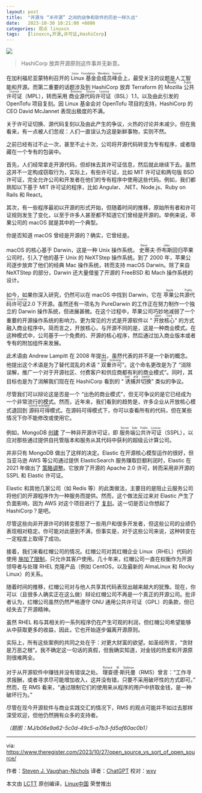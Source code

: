 ```yaml
---
layout: post
title:	"开源与 “半开源” 之间的战争和软件的历史一样久远"
date:	2023-10-30 10:21:00 +0800 
categories:	观点 linuxcn 
tags:	[linuxcn,开源,许可证,HashiCorp]
---
```



![](/Asserts/Images//attachment/album/202310/30/102124xk99zn7vaw997564.jpg)



> 
> HashiCorp 放弃开源原则这件事并无新意。
> 
> 
> 


在加利福尼亚蒙特利召开的 <ruby> Linux 基金会成员峰会 <rt>  Linux Foundation Members Summit </rt></ruby> 上，最受关注的议题是人工智能和开源。而第二重要的话题涉及到 HashiCorp 放弃 Terraform 的 <ruby> Mozilla 公共许可证 <rt>  Mozilla Public License </rt></ruby>（MPL），转而采用 <ruby> 商业源代码许可证 <rt>  Business Source License </rt></ruby>（BSL）1.1，以及由此引发的 OpenTofu 项目复刻。因 Linux 基金会对 OpenTofu 项目的支持，HashiCorp 的 CEO David McJannet 表现出极度的不满。


关于许可证切换、源代码复刻以及由此产生的争议，火热的讨论并未减少。但在我看来，有一点被人们忽视：人们一直误认为这是新鲜事物，实则不然。


之前已经有过不止一次，甚至不止十次，公司将开源代码转变为专有程序，或者隐藏在一个专有的包装中。


首先，人们经常拿走开源代码，但却抹去其许可证信息，然后就此继续下去。虽然这并不一定构成窃取行为，实际上，有些许可证，比如 MIT 许可证和两句版 BSD 许可证，完全允许公司和开发者在他们的专有程序中使用这些代码。例如，我们都熟知以下基于 MIT 许可证的程序，比如 Angular、.NET、Node.js、Ruby on Rails 和 React。


其次，有一些程序最初以开源的形式开始，但随着时间的推移，原始所有者和许可证规则发生了变化，以至于许多人甚至都不知道它们曾经是开源的。举例来说，苹果公司的 macOS 就是其中的一个典型。


你是否知道 macOS 曾经是开源的？确实，它曾经是。


macOS 的核心基于 Darwin，这是一种 Unix 操作系统。<ruby> 史蒂夫·乔布斯 <rt>  Steve Jobs </rt></ruby> 回归苹果公司时，引入了他的基于 Unix 的 NeXTStep 操作系统。到了 2000 年，苹果公司逐步放弃了他们的经典 Mac 操作系统，转而支持 macOS Darwin。除了来自 NeXTStep 的部分，Darwin 还大量借鉴了开源的 FreeBSD 和 Mach 操作系统的设计。


如今，如果你深入研究，仍然可以在 macOS 中找到 Darwin，它在 <ruby> 苹果公共源代码许可证 <rt>  Apple Public Source License </rt></ruby> 2.0 下开源。虽然还有一项名为 PureDarwin 的工作正在努力制作一个独立的 Darwin 操作系统，但进展甚微。在这个过程中，苹果公司巧妙地减弱了一个重要的开源操作系统的影响力。更为常见的方式是开源软件以 “<ruby> 开放核心 <rt>  open core </rt></ruby>” 的方式融入商业程序中。简而言之，开放核心，与开源不同的是，这是一种商业模式。在这种模式中，公司基于一个免费的、开源的核心程序，然后通过加入商业版本或者专有的附加组件来发展。


此术语由 Andrew Lampitt 在 2008 年提出，虽然代表的并不是一个新的概念。他提出这个术语是为了替代混乱的术语 “<ruby> 双重许可 <rt>  dual licensing </rt></ruby>”。这个命名更改是为了 “消除误解，推广一个对于开源社区、付费客户和供应商都有利的商业模式”。同时，其目标也是为了消解我们现在在 HashiCorp 看到的 “<ruby> 诱捕并切换 <rt>  bait and switch </rt></ruby>” 类似的争议。


尽管我们可以辩论这是否是一个 “出色的商业模式”，但无可争议的是它已经成为一个非常流行的模式。然而，近年来，我们看到的趋势是，许多企业从开放核心模式退回到 <ruby> 源码可得 <rt>  source-available </rt></ruby> 模式。在源码可得模式下，你可以查看所有的代码，但在某些情况下你不能修改或使用它。


例如，MongoDB [创建](https://www.theregister.com/2018/10/16/mongodb_licensning_change/) 了一种非开源许可证，即 <ruby> 服务端公共许可证 <rt>  Server Side Public License </rt></ruby>（SSPL），以应对那些通过提供自托管版本和服务从其代码中获利的超级云计算公司。


并非只有 MongoDB 做出了这样的决定。Elastic 在开源核心模型运作的很好，但当亚马逊 AWS 等公司通过提供 ElasticSearch 服务赚取巨额利润时，Elastic 在 2021 年做出了 [策略调整](https://www.theregister.com/2021/01/21/aws_not_ok_says_elastic/)。它放弃了开源的 Apache 2.0 许可，转而采用非开源的 SSPL 和 Elastic 许可证。


Elastic 和其他几家公司（如 Redis 等）的此类做法，主要目的是阻止云服务公司将他们的开源程序作为一种服务而提供。然而，这个做法反过来对 Elastic 产生了负面影响，因为 AWS 对这个项目进行了 [复刻](https://www.theregister.com/2021/04/13/aws_renames_elasticsearch_fork_opensearch/)。这一切是否让你想起了 HashiCorp？是吧。


尽管这些向非开源许可的转变惹怒了一些用户和很多开发者，但这些公司的业绩仍表现相对稳定。你可能对此感到不满，但事实是，对于这些公司来说，这种转变在一定程度上取得了成功。


接着，我们来看红帽公司的情况。红帽公司对其红帽企业 Linux（RHEL）代码的使用 [施加了限制](https://www.theregister.com/2023/06/23/red_hat_centos_move/)，只允许其客户使用。几十年来，红帽公司一直在权衡作为开源领导者与处理 RHEL 克隆产品（例如 CentOS，以及最新的 AlmaLinux 和 Rocky Linux）的关系。


随着时间的推移，红帽公司对与他人共享其代码表现出越来越大的犹豫。现在，你可以（且很多人确实正在这么做）辩论红帽公司不再是一个真正的开源公司。批评者认为，红帽公司虽然仍然严格遵守 GNU 通用公共许可证（GPL）的条款，但已经失去了开源精神。


虽然 RHEL 和与其相关的一系列程序仍在产生可观的利润，但红帽公司希望能够从中获取更多的收益，因此，它也开始逐步偏离开源原则。


实际上，所有这些案例的共同之处在于：对更大财富的欲望。如圣经所言，“贪财是万恶之根”。我不确定这一句话的真假，但我确实知道，对金钱的热爱和开源原则很难两全。


对于从开源软件中赚钱并没有错误之处。<ruby> 理查德·斯托曼 <rt>  Richard M Stallman </rt></ruby>（RMS）曾言：“工作寻求报酬，或者寻求尽可能增加收入，这并没有错，只要不采用破坏性的方式即可。” 然而，在 RMS 看来，“通过限制它们的使用来从程序的用户中挤取金钱，是一种破坏行为。”


尽管在现今开源软件与商业实践交汇的情况下，RMS 的观点可能并不如过去那样深受欢迎，但他仍然拥有众多的支持者。


*（题图：MJ/b06e9a62-5c0d-49c5-a7b3-fd5af60ac0b1）*




---


via: <https://www.theregister.com/2023/10/27/open_source_vs_sort_of_open_source/>


作者：[Steven J. Vaughan-Nichols](https://www.theregister.com/Author/Steven-J-Vaughan-Nichols) 译者：[ChatGPT](https://linux.cn/lctt/ChatGPT) 校对：[wxy](https://github.com/wxy)


本文由 [LCTT](https://github.com/LCTT/TranslateProject) 原创编译，[Linux中国](/article-16309-1.html) 荣誉推出
